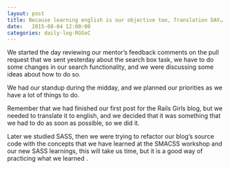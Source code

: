 ```yaml
---
layout: post
title: Because learning english is our objective too, Translation DAY… !!!
date:   2015-08-04 12:00:00
categories: daily-log-RGSoC
---
```


We started the day reviewing our mentor’s feedback comments on the pull request that we sent yesterday about the search box task, we have to do some changes in our search functionality, and we were discussing some ideas about how to do so.

We had our standup during the midday, and we planned our priorities as we have a lot of things to do.

Remember that we had finished our first post for the Rails Girls blog, but we needed to translate it to english, and we decided that it was something that we had to do as soon as possible, so we did it.

Later we studied SASS, then we were trying to refactor our blog’s source code with the concepts that we have learned at the SMACSS workshop and our new SASS learnings, this will take us time, but it is a good way of practicing what we learned .
